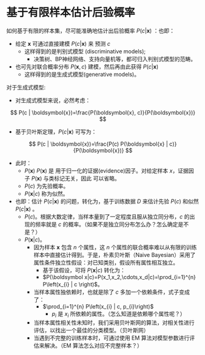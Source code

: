 

# 基于有限样本估计后验概率

如何基于有限的样本集，尽可能准确地估计出后验概率 $P(c | \boldsymbol{x})$ ：也即：

- 给定 $\boldsymbol{x}$ 可通过直接建模  $P(c | \boldsymbol{x})$ 来 预测 $c$
  - 这样得到的是判别式模型 (discriminative models);
    - 决策树、BP神经网络、支持向量机等，都可归入判别式模型的范畴。
- 也可先对联合概率分布  $P(\boldsymbol{x}, c)$ 建模，然后再由此获得 $P(c | \boldsymbol{x})$
  - 这样得到的是生成式模型(generative models)。


对于生成式模型:

- 对生成式模型来说，必然考虑：

$$
P(c | \boldsymbol{x})=\frac{P(\boldsymbol{x}, c)}{P(\boldsymbol{x})}
$$

- 基于贝叶斯定理，$P(c | \boldsymbol{x})$ 可写为：

$$
P(c | \boldsymbol{x})=\frac{P(c) P(\boldsymbol{x} | c)}{P(\boldsymbol{x})}
$$

- 此时：
  - $P(\boldsymbol x)$ $P(\boldsymbol{x})$ 是 用于归一化的证据(evidence)因子。对给定样本 $x$，证据因子 $P(\boldsymbol{x})$ 与类标记无关，因此 可以省略。
  - $P(c)$ 为先验概率。
  - $P(\boldsymbol x|c)$ 称为似然。
- 也即：估计 $P(c | \boldsymbol{x})$ 的问题，转化为，基于训练数据 $D$ 来估计先验 $P(c)$ 和似然  $P(c | \boldsymbol{x})$ 。
  - $P(c)$。根据大数定律，当样本量到了一定程度且服从独立同分布，$c$ 的出现的频率就是 $c$ 的概率。（如果不是独立同分布怎么办？怎么确定是不是？）
  - $P(\boldsymbol x|c)$。
    - 因为样本 $\boldsymbol{x}$ 包含 $n$ 个属性，这 $n$ 个属性的联合概率难以从有限的训练样本中直接估计得到。于是，朴素贝叶斯（Naive Bayesian）采用了 属性条件独立性假设：对已知类别，假设所有属性相互独立。
      - 基于该假设，可将 $P(\boldsymbol x|c)$ 转化为：
      - $P(\boldsymbol x|c)=P(x_1,x_2,\cdots,x_d|c)=\prod_{i=1}^{n} P\left(x_{i} | c \right)$。
    - 当样本属性独依赖时，也就是除了 $c$ 多加一个依赖条件，式子变成了：
      - $\prod_{i=1}^{n} P\left(x_{i} | c, p_{i}\right)$
        - $p_i$ 是 $x_i$ 所依赖的属性。（怎么知道是依赖哪个属性呢？）
    - 当样本属性相关性未知时，我们采用贝叶斯网的算法，对相关性进行评估，以找出一个最佳的分类模型。（贝叶斯网）
    - 当遇到不完整的训练样本时，可通过使用 EM 算法对模型参数进行评估来解决。（EM 算法怎么对应不完整样本？）

